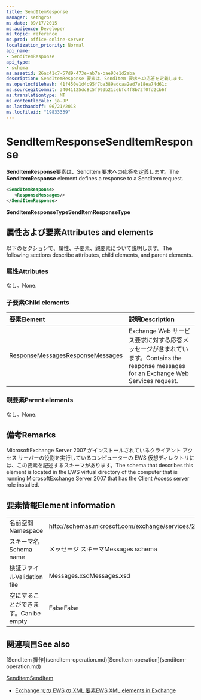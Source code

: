 ```yaml
---
title: SendItemResponse
manager: sethgros
ms.date: 09/17/2015
ms.audience: Developer
ms.topic: reference
ms.prod: office-online-server
localization_priority: Normal
api_name:
- SendItemResponse
api_type:
- schema
ms.assetid: 26ac41c7-57d9-473e-ab7a-bae93e1d2aba
description: SendItemResponse 要素は、SendItem 要求への応答を定義します。
ms.openlocfilehash: 41f450e1d4c95f7ba389adcaa2ed7e18ea74d61c
ms.sourcegitcommit: 34041125dc8c5f993b21cebfc4f8b72f0fd2cb6f
ms.translationtype: MT
ms.contentlocale: ja-JP
ms.lasthandoff: 06/21/2018
ms.locfileid: "19833339"
---
```

# <a name="senditemresponse"></a><span data-ttu-id="36c82-103">SendItemResponse</span><span class="sxs-lookup"><span data-stu-id="36c82-103">SendItemResponse</span></span>

<span data-ttu-id="36c82-104">**SendItemResponse**要素は、SendItem 要求への応答を定義します。</span><span class="sxs-lookup"><span data-stu-id="36c82-104">The **SendItemResponse** element defines a response to a SendItem request.</span></span> 
  
```xml
<SendItemResponse>
   <ResponseMessages/>
</SendItemResponse>
```

 <span data-ttu-id="36c82-105">**SendItemResponseType**</span><span class="sxs-lookup"><span data-stu-id="36c82-105">**SendItemResponseType**</span></span>
## <a name="attributes-and-elements"></a><span data-ttu-id="36c82-106">属性および要素</span><span class="sxs-lookup"><span data-stu-id="36c82-106">Attributes and elements</span></span>

<span data-ttu-id="36c82-107">以下のセクションで、属性、子要素、親要素について説明します。</span><span class="sxs-lookup"><span data-stu-id="36c82-107">The following sections describe attributes, child elements, and parent elements.</span></span>
  
### <a name="attributes"></a><span data-ttu-id="36c82-108">属性</span><span class="sxs-lookup"><span data-stu-id="36c82-108">Attributes</span></span>

<span data-ttu-id="36c82-109">なし。</span><span class="sxs-lookup"><span data-stu-id="36c82-109">None.</span></span>
  
### <a name="child-elements"></a><span data-ttu-id="36c82-110">子要素</span><span class="sxs-lookup"><span data-stu-id="36c82-110">Child elements</span></span>

|<span data-ttu-id="36c82-111">**要素**</span><span class="sxs-lookup"><span data-stu-id="36c82-111">**Element**</span></span>|<span data-ttu-id="36c82-112">**説明**</span><span class="sxs-lookup"><span data-stu-id="36c82-112">**Description**</span></span>|
|:-----|:-----|
|[<span data-ttu-id="36c82-113">ResponseMessages</span><span class="sxs-lookup"><span data-stu-id="36c82-113">ResponseMessages</span></span>](responsemessages.md) <br/> |<span data-ttu-id="36c82-114">Exchange Web サービス要求に対する応答メッセージが含まれています。</span><span class="sxs-lookup"><span data-stu-id="36c82-114">Contains the response messages for an Exchange Web Services request.</span></span>  <br/> |
   
### <a name="parent-elements"></a><span data-ttu-id="36c82-115">親要素</span><span class="sxs-lookup"><span data-stu-id="36c82-115">Parent elements</span></span>

<span data-ttu-id="36c82-116">なし。</span><span class="sxs-lookup"><span data-stu-id="36c82-116">None.</span></span>
  
## <a name="remarks"></a><span data-ttu-id="36c82-117">備考</span><span class="sxs-lookup"><span data-stu-id="36c82-117">Remarks</span></span>

<span data-ttu-id="36c82-118">MicrosoftExchange Server 2007 がインストールされているクライアント アクセス サーバーの役割を実行しているコンピューターの EWS 仮想ディレクトリには、この要素を記述するスキーマがあります。</span><span class="sxs-lookup"><span data-stu-id="36c82-118">The schema that describes this element is located in the EWS virtual directory of the computer that is running MicrosoftExchange Server 2007 that has the Client Access server role installed.</span></span>
  
## <a name="element-information"></a><span data-ttu-id="36c82-119">要素情報</span><span class="sxs-lookup"><span data-stu-id="36c82-119">Element information</span></span>

|||
|:-----|:-----|
|<span data-ttu-id="36c82-120">名前空間</span><span class="sxs-lookup"><span data-stu-id="36c82-120">Namespace</span></span>  <br/> |http://schemas.microsoft.com/exchange/services/2006/messages  <br/> |
|<span data-ttu-id="36c82-121">スキーマ名</span><span class="sxs-lookup"><span data-stu-id="36c82-121">Schema name</span></span>  <br/> |<span data-ttu-id="36c82-122">メッセージ スキーマ</span><span class="sxs-lookup"><span data-stu-id="36c82-122">Messages schema</span></span>  <br/> |
|<span data-ttu-id="36c82-123">検証ファイル</span><span class="sxs-lookup"><span data-stu-id="36c82-123">Validation file</span></span>  <br/> |<span data-ttu-id="36c82-124">Messages.xsd</span><span class="sxs-lookup"><span data-stu-id="36c82-124">Messages.xsd</span></span>  <br/> |
|<span data-ttu-id="36c82-125">空にすることができます。</span><span class="sxs-lookup"><span data-stu-id="36c82-125">Can be empty</span></span>  <br/> |<span data-ttu-id="36c82-126">False</span><span class="sxs-lookup"><span data-stu-id="36c82-126">False</span></span>  <br/> |
   
## <a name="see-also"></a><span data-ttu-id="36c82-127">関連項目</span><span class="sxs-lookup"><span data-stu-id="36c82-127">See also</span></span>



<span data-ttu-id="36c82-128">
  [SendItem 操作](senditem-operation.md)</span><span class="sxs-lookup"><span data-stu-id="36c82-128">[SendItem operation](senditem-operation.md)</span></span>
  
[<span data-ttu-id="36c82-129">SendItem</span><span class="sxs-lookup"><span data-stu-id="36c82-129">SendItem</span></span>](senditem.md)


- [<span data-ttu-id="36c82-130">Exchange での EWS の XML 要素</span><span class="sxs-lookup"><span data-stu-id="36c82-130">EWS XML elements in Exchange</span></span>](ews-xml-elements-in-exchange.md)

